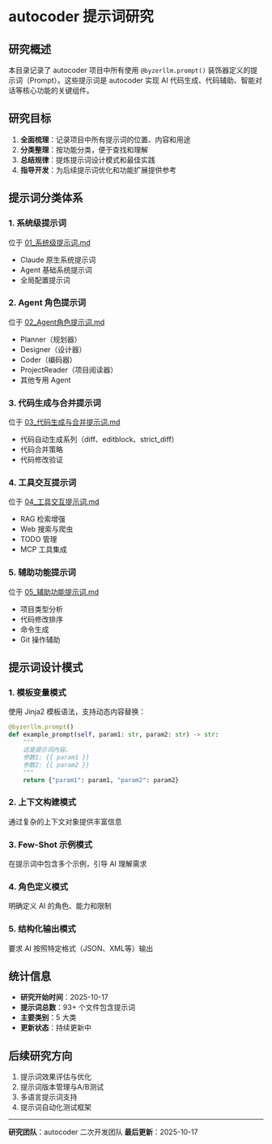 # autocoder 提示词研究

## 研究概述

本目录记录了 autocoder 项目中所有使用 `@byzerllm.prompt()` 装饰器定义的提示词（Prompt）。这些提示词是 autocoder 实现 AI 代码生成、代码辅助、智能对话等核心功能的关键组件。

## 研究目标

1. **全面梳理**：记录项目中所有提示词的位置、内容和用途
2. **分类整理**：按功能分类，便于查找和理解
3. **总结规律**：提炼提示词设计模式和最佳实践
4. **指导开发**：为后续提示词优化和功能扩展提供参考

## 提示词分类体系

### 1. 系统级提示词
位于 [01_系统级提示词.md](./01_系统级提示词.md)

- Claude 原生系统提示词
- Agent 基础系统提示词
- 全局配置提示词

### 2. Agent 角色提示词
位于 [02_Agent角色提示词.md](./02_Agent角色提示词.md)

- Planner（规划器）
- Designer（设计器）
- Coder（编码器）
- ProjectReader（项目阅读器）
- 其他专用 Agent

### 3. 代码生成与合并提示词
位于 [03_代码生成与合并提示词.md](./03_代码生成与合并提示词.md)

- 代码自动生成系列（diff、editblock、strict_diff）
- 代码合并策略
- 代码修改验证

### 4. 工具交互提示词
位于 [04_工具交互提示词.md](./04_工具交互提示词.md)

- RAG 检索增强
- Web 搜索与爬虫
- TODO 管理
- MCP 工具集成

### 5. 辅助功能提示词
位于 [05_辅助功能提示词.md](./05_辅助功能提示词.md)

- 项目类型分析
- 代码修改排序
- 命令生成
- Git 操作辅助

## 提示词设计模式

### 1. 模板变量模式
使用 Jinja2 模板语法，支持动态内容替换：
```python
@byzerllm.prompt()
def example_prompt(self, param1: str, param2: str) -> str:
    """
    这是提示词内容。
    参数1: {{ param1 }}
    参数2: {{ param2 }}
    """
    return {"param1": param1, "param2": param2}
```

### 2. 上下文构建模式
通过复杂的上下文对象提供丰富信息

### 3. Few-Shot 示例模式
在提示词中包含多个示例，引导 AI 理解需求

### 4. 角色定义模式
明确定义 AI 的角色、能力和限制

### 5. 结构化输出模式
要求 AI 按照特定格式（JSON、XML等）输出

## 统计信息

- **研究开始时间**：2025-10-17
- **提示词总数**：93+ 个文件包含提示词
- **主要类别**：5 大类
- **更新状态**：持续更新中

## 后续研究方向

1. 提示词效果评估与优化
2. 提示词版本管理与A/B测试
3. 多语言提示词支持
4. 提示词自动化测试框架

---

**研究团队**：autocoder 二次开发团队
**最后更新**：2025-10-17
